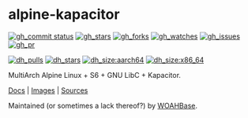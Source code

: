 # alpine-kapacitor

[![gh_commit status][201]][151]
[![gh_stars][202]][152]
[![gh_forks][203]][153]
[![gh_watches][204]][154]
[![gh_issues][211]][161]
[![gh_pr][212]][162]

[![dh_pulls][205]][155]
[![dh_stars][206]][156]
[![dh_size:aarch64][208]][158]
[![dh_size:x86_64][207]][157]
<!--[![dh_size:armhf][210]][160]
[![dh_size:armv7l][209]][159]-->

MultiArch Alpine Linux + S6 + GNU LibC + Kapacitor.

[Docs][112] | [Images][155] | [Sources][151]

Maintained (or sometimes a lack thereof?) by [WOAHBase][110].

[110]: https://woahbase.online/
[112]: https://woahbase.online/images/alpine-kapacitor/

[151]: https://github.com/woahbase/alpine-kapacitor
[152]: https://github.com/woahbase/alpine-kapacitor/stargazers
[153]: https://github.com/woahbase/alpine-kapacitor/network/members
[154]: https://github.com/woahbase/alpine-kapacitor/watchers
[155]: https://hub.docker.com/r/woahbase/alpine-kapacitor
[156]: https://hub.docker.com/r/woahbase/alpine-kapacitor
[157]: https://hub.docker.com/r/woahbase/alpine-kapacitor/tags?name=x86_64&ordering=last_updated
[158]: https://hub.docker.com/r/woahbase/alpine-kapacitor/tags?name=aarch64&ordering=last_updated
[159]: https://hub.docker.com/r/woahbase/alpine-kapacitor/tags?name=armv7l&ordering=last_updated
[160]: https://hub.docker.com/r/woahbase/alpine-kapacitor/tags?name=armhf&ordering=last_updated
[161]: https://github.com/woahbase/alpine-kapacitor/issues
[162]: https://github.com/woahbase/alpine-kapacitor/pulls

[201]: https://img.shields.io/github/last-commit/woahbase/alpine-kapacitor?color=brightgreen&style=flat-square&logo=github
[202]: https://img.shields.io/github/stars/woahbase/alpine-kapacitor?color=brightgreen&style=flat-square&logo=github
[203]: https://img.shields.io/github/forks/woahbase/alpine-kapacitor?color=brightgreen&style=flat-square&logo=github
[204]: https://img.shields.io/github/watchers/woahbase/alpine-kapacitor?color=brightgreen&style=flat-square&logo=github
[205]: https://img.shields.io/docker/pulls/woahbase/alpine-kapacitor?color=brightgreen&style=flat-square&logo=docker&label=pulls
[206]: https://img.shields.io/docker/stars/woahbase/alpine-kapacitor?color=brightgreen&style=flat-square&logo=docker&label=stars
[207]: https://img.shields.io/docker/image-size/woahbase/alpine-kapacitor/x86_64?label=x86_64&color=brightgreen&style=flat-square&logo=docker
[208]: https://img.shields.io/docker/image-size/woahbase/alpine-kapacitor/aarch64?label=aarch64&color=brightgreen&style=flat-square&logo=docker
[209]: https://img.shields.io/docker/image-size/woahbase/alpine-kapacitor/armv7l?label=armv7l&color=brightgreen&style=flat-square&logo=docker
[210]: https://img.shields.io/docker/image-size/woahbase/alpine-kapacitor/armhf?label=armhf&color=brightgreen&style=flat-square&logo=docker
[211]: https://img.shields.io/github/issues/woahbase/alpine-kapacitor?color=brightgreen&style=flat-square&logo=github
[212]: https://img.shields.io/github/issues-pr/woahbase/alpine-kapacitor?color=brightgreen&style=flat-square&logo=github
